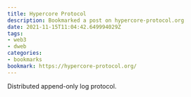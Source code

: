 ```yaml
---
title: Hypercore Protocol
description: Bookmarked a post on hypercore-protocol.org
date: 2021-11-15T11:04:42.649994029Z
tags:
- web3
- dweb
categories:
- bookmarks
bookmark: https://hypercore-protocol.org/
---
```


Distributed append-only log protocol.
